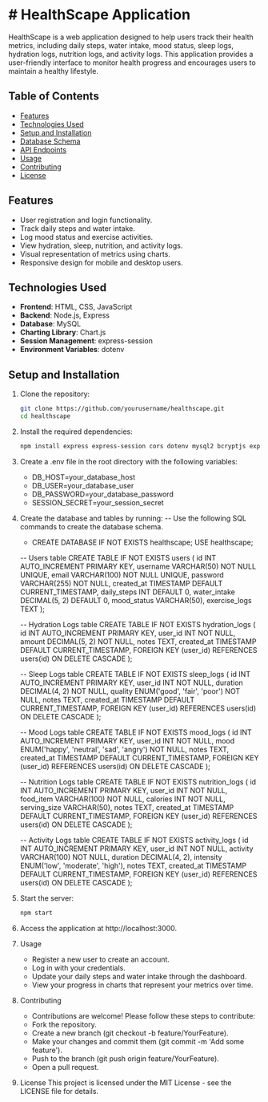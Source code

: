 # # HealthScape Application

HealthScape is a web application designed to help users track their health metrics, including daily steps, water intake, mood status, sleep logs, hydration logs, nutrition logs, and activity logs. This application provides a user-friendly interface to monitor health progress and encourages users to maintain a healthy lifestyle.

## Table of Contents

- [Features](#features)
- [Technologies Used](#technologies-used)
- [Setup and Installation](#setup-and-installation)
- [Database Schema](#database-schema)
- [API Endpoints](#api-endpoints)
- [Usage](#usage)
- [Contributing](#contributing)
- [License](#license)

## Features

- User registration and login functionality.
- Track daily steps and water intake.
- Log mood status and exercise activities.
- View hydration, sleep, nutrition, and activity logs.
- Visual representation of metrics using charts.
- Responsive design for mobile and desktop users.

## Technologies Used

- **Frontend**: HTML, CSS, JavaScript
- **Backend**: Node.js, Express
- **Database**: MySQL
- **Charting Library**: Chart.js
- **Session Management**: express-session
- **Environment Variables**: dotenv

## Setup and Installation

1. Clone the repository:

   ```bash
   git clone https://github.com/yourusername/healthscape.git
   cd healthscape

   ```

2. Install the required dependencies:

   ```bash
   npm install express express-session cors dotenv mysql2 bcryptjs express-mysql-session chart.js

   ```

3. Create a .env file in the root directory with the following variables:
   - DB_HOST=your_database_host
   - DB_USER=your_database_user
   - DB_PASSWORD=your_database_password
   - SESSION_SECRET=your_session_secret
4. Create the database and tables by running:
   -- Use the following SQL commands to create the database schema.

   - CREATE DATABASE IF NOT EXISTS healthscape;
     USE healthscape;

   -- Users table
   CREATE TABLE IF NOT EXISTS users (
   id INT AUTO_INCREMENT PRIMARY KEY,
   username VARCHAR(50) NOT NULL UNIQUE,
   email VARCHAR(100) NOT NULL UNIQUE,
   password VARCHAR(255) NOT NULL,
   created_at TIMESTAMP DEFAULT CURRENT_TIMESTAMP,
   daily_steps INT DEFAULT 0,
   water_intake DECIMAL(5, 2) DEFAULT 0,
   mood_status VARCHAR(50),
   exercise_logs TEXT
   );

   -- Hydration Logs table
   CREATE TABLE IF NOT EXISTS hydration_logs (
   id INT AUTO_INCREMENT PRIMARY KEY,
   user_id INT NOT NULL,
   amount DECIMAL(5, 2) NOT NULL,
   notes TEXT,
   created_at TIMESTAMP DEFAULT CURRENT_TIMESTAMP,
   FOREIGN KEY (user_id) REFERENCES users(id) ON DELETE CASCADE
   );

   -- Sleep Logs table
   CREATE TABLE IF NOT EXISTS sleep_logs (
   id INT AUTO_INCREMENT PRIMARY KEY,
   user_id INT NOT NULL,
   duration DECIMAL(4, 2) NOT NULL,
   quality ENUM('good', 'fair', 'poor') NOT NULL,
   notes TEXT,
   created_at TIMESTAMP DEFAULT CURRENT_TIMESTAMP,
   FOREIGN KEY (user_id) REFERENCES users(id) ON DELETE CASCADE
   );

   -- Mood Logs table
   CREATE TABLE IF NOT EXISTS mood_logs (
   id INT AUTO_INCREMENT PRIMARY KEY,
   user_id INT NOT NULL,
   mood ENUM('happy', 'neutral', 'sad', 'angry') NOT NULL,
   notes TEXT,
   created_at TIMESTAMP DEFAULT CURRENT_TIMESTAMP,
   FOREIGN KEY (user_id) REFERENCES users(id) ON DELETE CASCADE
   );

   -- Nutrition Logs table
   CREATE TABLE IF NOT EXISTS nutrition_logs (
   id INT AUTO_INCREMENT PRIMARY KEY,
   user_id INT NOT NULL,
   food_item VARCHAR(100) NOT NULL,
   calories INT NOT NULL,
   serving_size VARCHAR(50),
   notes TEXT,
   created_at TIMESTAMP DEFAULT CURRENT_TIMESTAMP,
   FOREIGN KEY (user_id) REFERENCES users(id) ON DELETE CASCADE
   );

   -- Activity Logs table
   CREATE TABLE IF NOT EXISTS activity_logs (
   id INT AUTO_INCREMENT PRIMARY KEY,
   user_id INT NOT NULL,
   activity VARCHAR(100) NOT NULL,
   duration DECIMAL(4, 2),
   intensity ENUM('low', 'moderate', 'high'),
   notes TEXT,
   created_at TIMESTAMP DEFAULT CURRENT_TIMESTAMP,
   FOREIGN KEY (user_id) REFERENCES users(id) ON DELETE CASCADE
   );

5. Start the server:

   ```bash
   npm start

   ```

6. Access the application at http://localhost:3000.

7. Usage

   - Register a new user to create an account.
   - Log in with your credentials.
   - Update your daily steps and water intake through the dashboard.
   - View your progress in charts that represent your metrics over time.

8. Contributing

   - Contributions are welcome! Please follow these steps to contribute:
   - Fork the repository.
   - Create a new branch (git checkout -b feature/YourFeature).
   - Make your changes and commit them (git commit -m 'Add some feature').
   - Push to the branch (git push origin feature/YourFeature).
   - Open a pull request.

9. License
   This project is licensed under the MIT License - see the LICENSE file for details.
